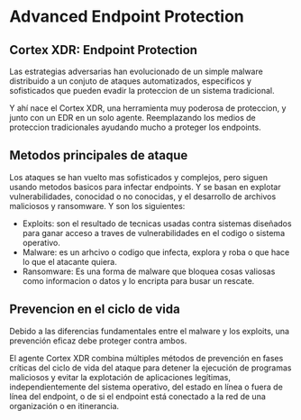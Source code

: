 # Advanced Endpoint Protection

## Cortex XDR: Endpoint Protection

Las estrategias adversarias han evolucionado de un simple malware distribuido a un conjuto de ataques automatizados, especificos y sofisticados que pueden evadir la proteccion de un sistema tradicional. 

Y ahí nace el Cortex XDR, una herramienta muy poderosa de proteccion, y junto con un EDR en un solo agente. Reemplazando los medios de proteccion tradicionales ayudando mucho a proteger los endpoints. 

## Metodos principales de ataque

Los ataques se han vuelto mas sofisticados y complejos, pero siguen usando metodos basicos para infectar endpoints. Y se basan en explotar vulnerabilidades, conocidad o no conocidas, y el desarrollo de archivos maliciosos y ransomware. Y son los siguientes: 

* Exploits: son el resultado de tecnicas usadas contra sistemas diseñados para ganar acceso a traves de vulnerabilidades en el codigo o sistema operativo.
* Malware: es un arhcivo o codigo que infecta, explora y roba o que hace lo que el atacante quiera.
* Ransomware: Es una forma de malware que bloquea cosas valiosas como informacion o datos y lo encripta para busar un rescate.

## Prevencion en el ciclo de vida 

Debido a las diferencias fundamentales entre el malware y los exploits, una prevención eficaz debe proteger contra ambos.

El agente Cortex XDR combina múltiples métodos de prevención en fases críticas del ciclo de vida del ataque para detener la ejecución de programas maliciosos y evitar la explotación de aplicaciones legítimas, independientemente del sistema operativo, del estado en línea o fuera de línea del endpoint, o de si el endpoint está conectado a la red de una organización o en itinerancia.

